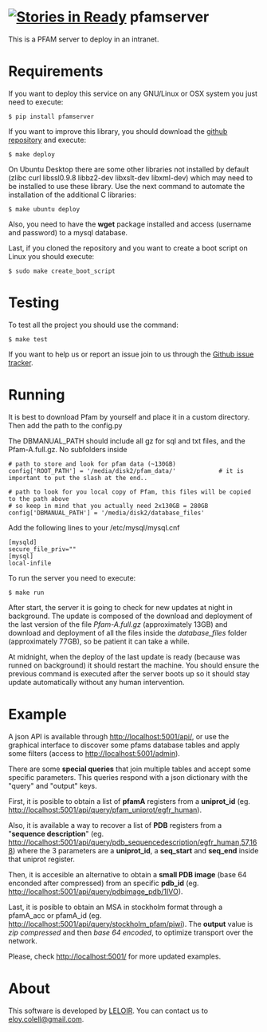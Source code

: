 [![Stories in Ready](https://badge.waffle.io/ecolell/pfamserver.png?label=ready&title=Ready)](https://waffle.io/ecolell/pfamserver)
pfamserver
==========

This is a PFAM server to deploy in an intranet.


Requirements
============

If you want to deploy this service on any GNU/Linux or OSX system you just need to execute:

    $ pip install pfamserver

If you want to improve this library, you should download the [github repository](https://github.com/ecolell/pfamserver) and execute:

    $ make deploy

On Ubuntu Desktop there are some other libraries not installed by default (zlibc curl libssl0.9.8 libbz2-dev libxslt-dev libxml-dev) which may need to be installed to use these library. Use the next command to automate the installation of the additional C libraries:

    $ make ubuntu deploy

Also, you need to have the **wget** package installed and access (username and password) to a mysql database.

Last, if you cloned the repository and you want to create a boot script on Linux you should execute:

    $ sudo make create_boot_script


Testing
=======

To test all the project you should use the command:

    $ make test

If you want to help us or report an issue join to us through the [Github issue tracker](https://github.com/ecolell/pfamserver/issues).


Running
=======

It is best to download Pfam by yourself and place it in a custom directory. Then add the path to the config.py

The DBMANUAL_PATH should include all gz for sql and txt files, and the Pfam-A.full.gz. No subfolders inside

    # path to store and look for pfam data (~130GB)
    config['ROOT_PATH'] = '/media/disk2/pfam_data/'            # it is important to put the slash at the end..
     
    # path to look for you local copy of Pfam, this files will be copied to the path above
    # so keep in mind that you actually need 2x130GB = 280GB
    config['DBMANUAL_PATH'] = '/media/disk2/database_files'


Add the following lines to your /etc/mysql/mysql.cnf

    [mysqld]
    secure_file_priv=""
    [mysql]
    local-infile


To run the server you need to execute:

    $ make run

<!-- To run the server you need to execute:

    $ DEBUG=True DB=root:root@localhost:3306/pfamserver HOST=0.0.0.0 PORT=5001 python -m pfamserver
 -->
After start, the server it is going to check for new updates at night in background. The update is composed of the download and deployment of the last version of the file *Pfam-A.full.gz* (approximately 13GB) and download and deployment of all the files inside the *database_files* folder (approximately 77GB), so be patient it can take a while.

At midnight, when the deploy of the last update is ready (because was runned on background) it should restart the machine. You should ensure the previous command is executed after the server boots up so it should stay update automatically without any human intervention.


Example
=======

A json API is available through [http://localhost:5001/api/](http://localhost:5001/api/), or use the graphical interface to discover some pfams database tables and apply some filters (access to [http://localhost:5001/admin](http://localhost:5001/admin)).

There are some **special queries** that join multiple tables and accept some specific parameters. This queries respond with a json dictionary with the "query" and "output" keys.

First, it is posible to obtain a list of **pfamA** registers from a **uniprot_id** (eg. [http://localhost:5001/api/query/pfam_uniprot/egfr_human](http://localhost:5001/api/query/pfam_uniprot/egfr_human)).

Also, it is available a way to recover a list of **PDB** registers from a "**sequence description**" (eg. [http://localhost:5001/api/query/pdb_sequencedescription/egfr_human,57,168](http://localhost:5001/api/query/pdb_sequencedescription/egfr_human,57,168)) where the 3 parameters are a **uniprot_id**, a **seq_start** and **seq_end** inside that uniprot register.

Then, it is accesible an alternative to obtain a **small PDB image** (base 64 enconded after compressed) from an specific **pdb_id** (eg. [http://localhost:5001/api/query/pdbimage_pdb/1IVO](http://localhost:5001/api/query/pdbimage_pdb/1IVO)). 

Last, it is posible to obtain an MSA in stockholm format through a pfamA_acc or pfamA_id (eg. [http://localhost:5001/api/query/stockholm_pfam/piwi](http://localhost:5001/api/query/stockholm_pfam/piwi)). The **output** value is *zip compressed* and then *base 64 encoded*, to optimize transport over the network.

Please, check [http://localhost:5001/](http://localhost:5001/) for more updated examples.


About
=====

This software is developed by [LELOIR](http://leloir.org.ar/). You can contact us to [eloy.colell@gmail.com](mailto:eloy.colell@gmail.com).
